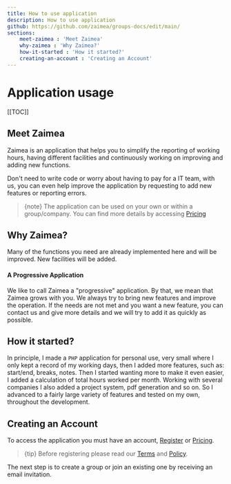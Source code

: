 ```yaml
---
title: How to use application
description: How to use application
github: https://github.com/zaimea/groups-docs/edit/main/
sections: 
    meet-zaimea : 'Meet Zaimea'
    why-zaimea : 'Why Zaimea?'
    how-it-started : 'How it started?'
    creating-an-account : 'Creating an Account'
---
```


# Application usage

[[TOC]]

## Meet Zaimea

Zaimea is an application that helps you to simplify the reporting of working hours, having different facilities and continuously working on improving and adding new functions.

Don't need to write code or worry about having to pay for a IT team, with us, you can even help improve the application by requesting to add new features or reporting errors.

> {note} The application can be used on your own or within a group/company. You can find more details by accessing [Pricing](route('pricing'))

## Why Zaimea?

Many of the functions you need are already implemented here and will be improved. New facilities will be added.

#### A Progressive Application
We like to call Zaimea a "progressive" application. 
By that, we mean that Zaimea grows with you. 
We always try to bring new features and improve the operation. 
If the needs are not met and you want a new feature, you can contact us and give more details and we will try to add it as quickly as possible.

## How it started?

In principle, I made a `PHP` application for personal use, very small where I only kept a record of my working days, then I added more features, such as: start/end, breaks, notes.
Then I started wanting more to make it even easier, I added a calculation of total hours worked per month. Working with several companies I also added a project system, pdf generation and so on.
So I advanced to a fairly large variety of features and tested on my own, throughout the development.

## Creating an Account

To access the application you must have an account, [Register](route('groups.register')) or [Pricing](route('groups.login')).

> {tip} Before registering please read our [Terms](route('terms.show')) and [Policy](route('policy.show')).

The next step is to create a group or join an existing one by receiving an email invitation.
